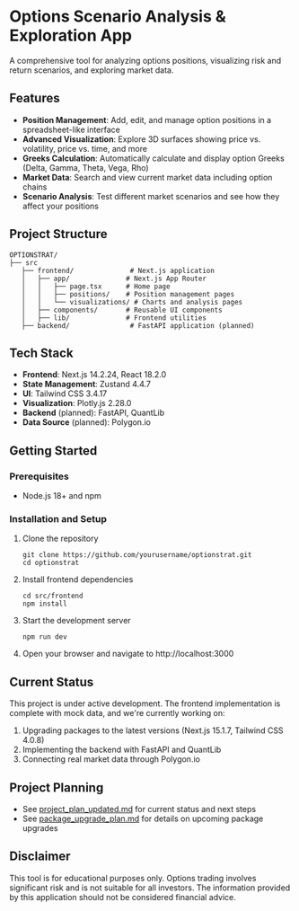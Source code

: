 # Options Scenario Analysis & Exploration App

A comprehensive tool for analyzing options positions, visualizing risk and return scenarios, and exploring market data.

## Features

- **Position Management**: Add, edit, and manage option positions in a spreadsheet-like interface
- **Advanced Visualization**: Explore 3D surfaces showing price vs. volatility, price vs. time, and more
- **Greeks Calculation**: Automatically calculate and display option Greeks (Delta, Gamma, Theta, Vega, Rho)
- **Market Data**: Search and view current market data including option chains
- **Scenario Analysis**: Test different market scenarios and see how they affect your positions

## Project Structure

```
OPTIONSTRAT/
├── src
   ├── frontend/              # Next.js application
   │   ├── app/              # Next.js App Router
   │   │   ├── page.tsx      # Home page
   │   │   ├── positions/    # Position management pages
   │   │   └── visualizations/ # Charts and analysis pages
   │   ├── components/       # Reusable UI components
   │   ├── lib/              # Frontend utilities
   ├── backend/               # FastAPI application (planned)
```

## Tech Stack

- **Frontend**: Next.js 14.2.24, React 18.2.0
- **State Management**: Zustand 4.4.7
- **UI**: Tailwind CSS 3.4.17
- **Visualization**: Plotly.js 2.28.0
- **Backend** (planned): FastAPI, QuantLib
- **Data Source** (planned): Polygon.io

## Getting Started

### Prerequisites

- Node.js 18+ and npm

### Installation and Setup

1. Clone the repository
   ```
   git clone https://github.com/yourusername/optionstrat.git
   cd optionstrat
   ```

2. Install frontend dependencies
   ```
   cd src/frontend
   npm install
   ```

3. Start the development server
   ```
   npm run dev
   ```

4. Open your browser and navigate to http://localhost:3000

## Current Status

This project is under active development. The frontend implementation is complete with mock data, and we're currently working on:

1. Upgrading packages to the latest versions (Next.js 15.1.7, Tailwind CSS 4.0.8)
2. Implementing the backend with FastAPI and QuantLib
3. Connecting real market data through Polygon.io

## Project Planning

- See [project_plan_updated.md](project_plan_updated.md) for current status and next steps
- See [package_upgrade_plan.md](package_upgrade_plan.md) for details on upcoming package upgrades

## Disclaimer

This tool is for educational purposes only. Options trading involves significant risk and is not suitable for all investors. The information provided by this application should not be considered financial advice.
